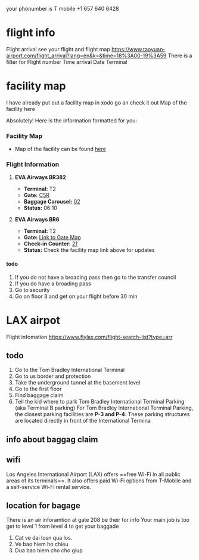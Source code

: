 
your phonumber is T mobile 
+1 657 640 6428
# flight info 
Flight arrival see your flight and flight map 
https://www.taoyuan-airport.com/flight_arrival?lang=en&k=&time=18%3A00-19%3A59
There is a filter for 
Flight number 
Time arrival
Date
Terminal 
# facility map 
I have already put out a facility map in xodo go an check it out
Map of the facility here
  

Absolutely! Here is the information formatted for you:


### Facility Map
- Map of the facility can be found [here](https://www.taoyuan-airport.com/maps?lang=en)

### Flight Information
1. **EVA Airways BR382**
   - **Terminal:** T2
   - **Gate:** [C5R](https://www.taoyuan-airport.com/map/?tt=gate&l=en)
   - **Baggage Carousel:** [02](https://www.taoyuan-airport.com/map/?tt=belt02_2&l=en)
   - **Status:** 06:10

2. **EVA Airways BR6**
   - **Terminal:** T2
   - **Gate:** [Link to Gate Map](https://www.taoyuan-airport.com/map/?tt=gate&l=en)
   - **Check-in Counter:** [21](https://www.taoyuan-airport.com/map/?tt=row21_2&l=en)
   - **Status:** Check the facility map link above for updates
#### todo 
1. If you do not have a broading pass then go to the transfer council 
2. If you do have a broading pass 
3. Go to security 
4. Go on floor 3 and get on your flight before 30 min 

# LAX airpot 
Flight infomation 
https://www.flylax.com/flight-search-list?type=arr
## todo 
1. Go to the Tom Bradley International Terminal
2. Go to us  border and protection 
3. Take the underground tunnel at the basement level
4. Go to the first floor
5. Find baggage claim
6. Tell the kid where to park
Tom Bradley International Terminal Parking (aka Terminal B parking) For Tom Bradley International Terminal Parking, the closest parking facilities are **P-3 and P-4**. These parking structures are located directly in front of the International Termina
## info about baggag claim 

## wifi 
Los Angeles International Airport (LAX) offers ==free Wi-Fi in all public areas of its terminals==. It also offers paid Wi-Fi options from T-Mobile and a self-service Wi-Fi rental service.
## location for bagage 
There is an air inforamtion at gate 208 be their for info 
Your main job is too get to level 1 from level 4 to get your baggade 
1. Cat ve dai losn qua los.
2. Ve bao hiem ho chieu 
3. Dua bao hiem cho cho giup 